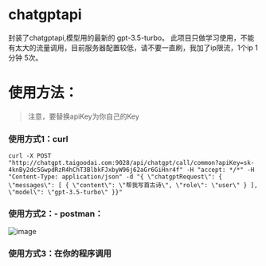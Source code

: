 # chatgptapi
封装了chatgptapi,模型用的最新的 gpt-3.5-turbo。
此项目只做学习使用，不能有太大的流量调用，目前服务器配置较低，请不要一直刷，我加了ip限流，1个ip 1分钟 5次。


# 使用方法：
> 注意，要替换apiKey为你自己的Key
### 使用方式1：curl
```
curl -X POST "http://chatgpt.taigoodai.com:9028/api/chatgpt/call/common?apiKey=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" -H "accept: */*" -H "Content-Type: application/json" -d "{ \"chatgptRequest\": { \"messages\": [ { \"content\": \"帮我写首古诗\", \"role\": \"user\" } ], \"model\": \"gpt-3.5-turbo\" }}"

```

### 使用方式2：- postman：

![image](https://user-images.githubusercontent.com/10082030/222690497-830bd5ee-3cf4-471b-9651-f3ea96929dba.png)


### 使用方式3：在你的程序调用
